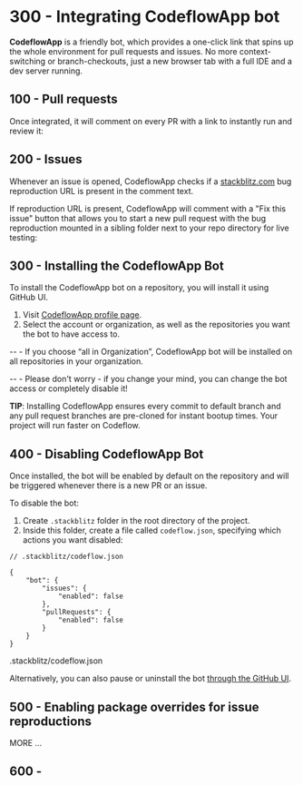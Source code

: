 # 300 - Integrating CodeflowApp bot

**CodeflowApp** is a friendly bot, which provides a one-click link that spins up the whole environment for pull requests and issues. No more context-switching or branch-checkouts, just a new browser tab with a full IDE and a dev server running.

## 100 - Pull requests
Once integrated, it will comment on every PR with a link to instantly run and review it:

## 200 - Issues
Whenever an issue is opened, CodeflowApp checks if a [stackblitz.com](http://stackblitz.com/) bug reproduction URL is present in the comment text.

If reproduction URL is present, CodeflowApp will comment with a "Fix this issue" button that allows you to start a new pull request with the bug reproduction mounted in a sibling folder next to your repo directory for live testing:

## 300 - Installing the CodeflowApp Bot
To install the CodeflowApp bot on a repository, you will install it using GitHub UI.

1. Visit [CodeflowApp profile page](https://stackblitz.com/install-github-app).
2. Select the account or organization, as well as the repositories you want the bot to have access to.

-- - If you choose “all in Organization”, CodeflowApp bot will be installed on all repositories in your organization.

-- - Please don't worry - if you change your mind, you can change the bot access or completely disable it!

**TIP**: Installing CodeflowApp ensures every commit to default branch and any pull request branches are pre-cloned for instant bootup times. Your project will run faster on Codeflow.

## 400 - Disabling CodeflowApp Bot

Once installed, the bot will be enabled by default on the repository and will be triggered whenever there is a new PR or an issue.

To disable the bot:

1. Create ```.stackblitz``` folder in the root directory of the project.
2. Inside this folder, create a file called ```codeflow.json```, specifying which actions you want disabled:

```
// .stackblitz/codeflow.json

{
    "bot": {
        "issues": {
            "enabled": false
        },
        "pullRequests": {
            "enabled": false
        }
    }
}

```
.stackblitz/codeflow.json

Alternatively, you can also pause or uninstall the bot [through the GitHub UI](https://docs.github.com/en/developers/apps/managing-github-apps/deleting-a-github-app).

## 500 - Enabling package overrides for issue reproductions

MORE ...

## 600 - 
